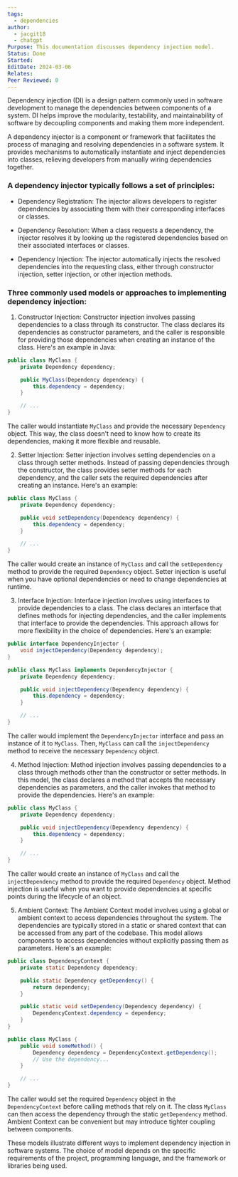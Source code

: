 ```yaml
---
tags:
  - dependencies
author:
  - jacgit18
  - chatgpt
Purpose: This documentation discusses dependency injection model.
Status: Done
Started: 
EditDate: 2024-03-06
Relates: 
Peer Reviewed: 0
---
```

Dependency injection (DI) is a design pattern commonly used in software development to manage the dependencies between components of a system. DI helps improve the modularity, testability, and maintainability of software by decoupling components and making them more independent.

A dependency injector is a component or framework that facilitates the process of managing and resolving dependencies in a software system. It provides mechanisms to automatically instantiate and inject dependencies into classes, relieving developers from manually wiring dependencies together.

### A dependency injector typically follows a set of principles:

- Dependency Registration: The injector allows developers to register dependencies by associating them with their corresponding interfaces or classes.

- Dependency Resolution: When a class requests a dependency, the injector resolves it by looking up the registered dependencies based on their associated interfaces or classes.

- Dependency Injection: The injector automatically injects the resolved dependencies into the requesting class, either through constructor injection, setter injection, or other injection methods.


### Three commonly  used models or approaches to implementing dependency injection:

1. Constructor Injection: Constructor injection involves passing dependencies to a class through its constructor. The class declares its dependencies as constructor parameters, and the caller is responsible for providing those dependencies when creating an instance of the class. Here's an example in Java:

```java
public class MyClass {
    private Dependency dependency;

    public MyClass(Dependency dependency) {
        this.dependency = dependency;
    }

    // ...
}

```

The caller would instantiate `MyClass` and provide the necessary `Dependency` object. This way, the class doesn't need to know how to create its dependencies, making it more flexible and reusable.
    
2. Setter Injection: Setter injection involves setting dependencies on a class through setter methods. Instead of passing dependencies through the constructor, the class provides setter methods for each dependency, and the caller sets the required dependencies after creating an instance. Here's an example:


```java
public class MyClass {
    private Dependency dependency;

    public void setDependency(Dependency dependency) {
        this.dependency = dependency;
    }

    // ...
}

```

 The caller would create an instance of `MyClass` and call the `setDependency` method to provide the required `Dependency` object. Setter injection is useful when you have optional dependencies or need to change dependencies at runtime.
    
3. Interface Injection: Interface injection involves using interfaces to provide dependencies to a class. The class declares an interface that defines methods for injecting dependencies, and the caller implements that interface to provide the dependencies. This approach allows for more flexibility in the choice of dependencies. Here's an example:

```java
public interface DependencyInjector {
    void injectDependency(Dependency dependency);
}

public class MyClass implements DependencyInjector {
    private Dependency dependency;

    public void injectDependency(Dependency dependency) {
        this.dependency = dependency;
    }

    // ...
}

```

The caller would implement the `DependencyInjector` interface and pass an instance of it to `MyClass`. Then, `MyClass` can call the `injectDependency` method to receive the necessary `Dependency` object.
    


4. Method Injection: Method injection involves passing dependencies to a class through methods other than the constructor or setter methods. In this model, the class declares a method that accepts the necessary dependencies as parameters, and the caller invokes that method to provide the dependencies. Here's an example:

```java
public class MyClass {
    private Dependency dependency;

    public void injectDependency(Dependency dependency) {
        this.dependency = dependency;
    }

    // ...
}

```

The caller would create an instance of `MyClass` and call the `injectDependency` method to provide the required `Dependency` object. Method injection is useful when you want to provide dependencies at specific points during the lifecycle of an object.


5. Ambient Context: The Ambient Context model involves using a global or ambient context to access dependencies throughout the system. The dependencies are typically stored in a static or shared context that can be accessed from any part of the codebase. This model allows components to access dependencies without explicitly passing them as parameters. Here's an example:


```java
public class DependencyContext {
    private static Dependency dependency;

    public static Dependency getDependency() {
        return dependency;
    }

    public static void setDependency(Dependency dependency) {
        DependencyContext.dependency = dependency;
    }
}

public class MyClass {
    public void someMethod() {
        Dependency dependency = DependencyContext.getDependency();
        // Use the dependency...
    }

    // ...
}

```


The caller would set the required `Dependency` object in the `DependencyContext` before calling methods that rely on it. The class `MyClass` can then access the dependency through the static `getDependency` method. Ambient Context can be convenient but may introduce tighter coupling between components.


These models illustrate different ways to implement dependency injection in software systems. The choice of model depends on the specific requirements of the project, programming language, and the framework or libraries being used.




